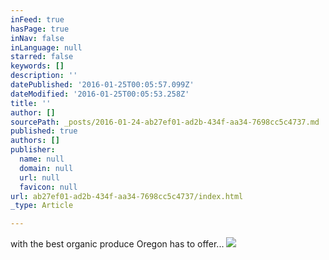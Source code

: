 ```yaml
---
inFeed: true
hasPage: true
inNav: false
inLanguage: null
starred: false
keywords: []
description: ''
datePublished: '2016-01-25T00:05:57.099Z'
dateModified: '2016-01-25T00:05:53.258Z'
title: ''
author: []
sourcePath: _posts/2016-01-24-ab27ef01-ad2b-434f-aa34-7698cc5c4737.md
published: true
authors: []
publisher:
  name: null
  domain: null
  url: null
  favicon: null
url: ab27ef01-ad2b-434f-aa34-7698cc5c4737/index.html
_type: Article

---
```

with the best organic produce Oregon has to offer...
![](https://the-grid-user-content.s3-us-west-2.amazonaws.com/954eb8c3-3d74-495f-8c1b-68cb73279cac.jpg)
